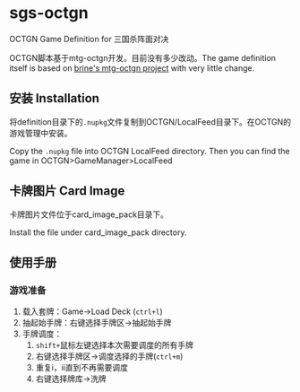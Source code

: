 sgs-octgn
=========

OCTGN Game Definition for 三国杀阵面对决

OCTGN脚本基于mtg-octgn开发。目前没有多少改动。The game definition itself is based on [brine's mtg-octgn project](https://github.com/brine/mtg-octgn) with very little change.

## 安装 Installation
将definition目录下的`.nupkg`文件复制到OCTGN/LocalFeed目录下。在OCTGN的游戏管理中安装。

Copy the `.nupkg` file into OCTGN LocalFeed directory. Then you can find the game in OCTGN>GameManager>LocalFeed

## 卡牌图片 Card Image
卡牌图片文件位于card_image_pack目录下。

Install the file under card_image_pack directory.

## 使用手册

### 游戏准备

1. 载入套牌：Game->Load Deck (`ctrl+l`)
2. 抽起始手牌：右键选择手牌区->抽起始手牌
3. 手牌调度：
	1. `shift+`鼠标左键选择本次需要调度的所有手牌
	2. 右键选择手牌区->调度选择的手牌(`ctrl+m`)
	3. 重复i，ii直到不再需要调度
	3. 右键选择牌库->洗牌

